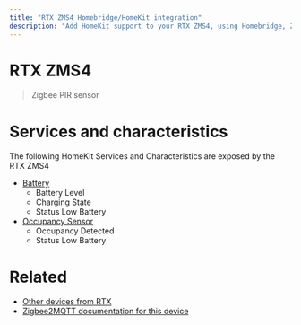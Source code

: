 ```yaml
---
title: "RTX ZMS4 Homebridge/HomeKit integration"
description: "Add HomeKit support to your RTX ZMS4, using Homebridge, Zigbee2MQTT and homebridge-z2m."
---
```

<!---
This file has been GENERATED using src/docgen/docgen.ts
DO NOT EDIT THIS FILE MANUALLY!
-->
# RTX ZMS4
> Zigbee PIR sensor


# Services and characteristics
The following HomeKit Services and Characteristics are exposed by
the RTX ZMS4

* [Battery](../../battery.md)
  * Battery Level
  * Charging State
  * Status Low Battery
* [Occupancy Sensor](../../sensors.md)
  * Occupancy Detected
  * Status Low Battery


# Related
* [Other devices from RTX](../index.md#rtx)
* [Zigbee2MQTT documentation for this device](https://www.zigbee2mqtt.io/devices/ZMS4.html)